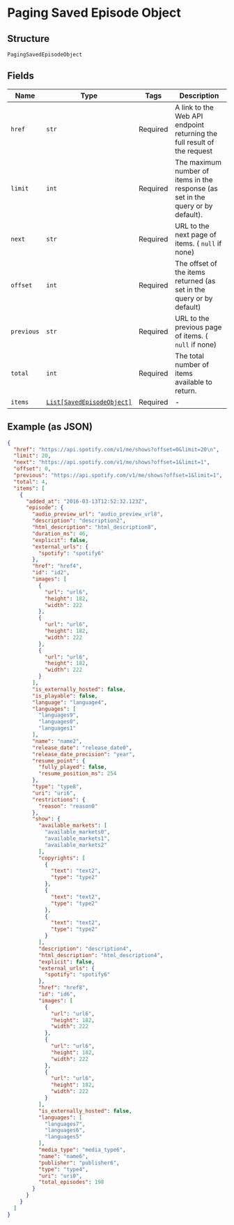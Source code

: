 
# Paging Saved Episode Object

## Structure

`PagingSavedEpisodeObject`

## Fields

| Name | Type | Tags | Description |
|  --- | --- | --- | --- |
| `href` | `str` | Required | A link to the Web API endpoint returning the full result of the request |
| `limit` | `int` | Required | The maximum number of items in the response (as set in the query or by default). |
| `next` | `str` | Required | URL to the next page of items. ( `null` if none) |
| `offset` | `int` | Required | The offset of the items returned (as set in the query or by default) |
| `previous` | `str` | Required | URL to the previous page of items. ( `null` if none) |
| `total` | `int` | Required | The total number of items available to return. |
| `items` | [`List[SavedEpisodeObject]`](../../doc/models/saved-episode-object.md) | Required | - |

## Example (as JSON)

```json
{
  "href": "https://api.spotify.com/v1/me/shows?offset=0&limit=20\n",
  "limit": 20,
  "next": "https://api.spotify.com/v1/me/shows?offset=1&limit=1",
  "offset": 0,
  "previous": "https://api.spotify.com/v1/me/shows?offset=1&limit=1",
  "total": 4,
  "items": [
    {
      "added_at": "2016-03-13T12:52:32.123Z",
      "episode": {
        "audio_preview_url": "audio_preview_url8",
        "description": "description2",
        "html_description": "html_description8",
        "duration_ms": 46,
        "explicit": false,
        "external_urls": {
          "spotify": "spotify6"
        },
        "href": "href4",
        "id": "id2",
        "images": [
          {
            "url": "url6",
            "height": 182,
            "width": 222
          },
          {
            "url": "url6",
            "height": 182,
            "width": 222
          },
          {
            "url": "url6",
            "height": 182,
            "width": 222
          }
        ],
        "is_externally_hosted": false,
        "is_playable": false,
        "language": "language4",
        "languages": [
          "languages9",
          "languages0",
          "languages1"
        ],
        "name": "name2",
        "release_date": "release_date0",
        "release_date_precision": "year",
        "resume_point": {
          "fully_played": false,
          "resume_position_ms": 254
        },
        "type": "type8",
        "uri": "uri6",
        "restrictions": {
          "reason": "reason0"
        },
        "show": {
          "available_markets": [
            "available_markets0",
            "available_markets1",
            "available_markets2"
          ],
          "copyrights": [
            {
              "text": "text2",
              "type": "type2"
            },
            {
              "text": "text2",
              "type": "type2"
            },
            {
              "text": "text2",
              "type": "type2"
            }
          ],
          "description": "description4",
          "html_description": "html_description4",
          "explicit": false,
          "external_urls": {
            "spotify": "spotify6"
          },
          "href": "href8",
          "id": "id6",
          "images": [
            {
              "url": "url6",
              "height": 182,
              "width": 222
            },
            {
              "url": "url6",
              "height": 182,
              "width": 222
            },
            {
              "url": "url6",
              "height": 182,
              "width": 222
            }
          ],
          "is_externally_hosted": false,
          "languages": [
            "languages7",
            "languages6",
            "languages5"
          ],
          "media_type": "media_type6",
          "name": "name6",
          "publisher": "publisher6",
          "type": "type4",
          "uri": "uri0",
          "total_episodes": 198
        }
      }
    }
  ]
}
```

